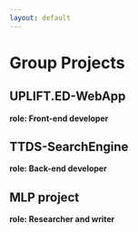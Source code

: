 ```yaml
---
layout: default
---
```


# Group Projects

## UPLIFT.ED-WebApp
__role: Front-end developer__


## TTDS-SearchEngine
__role: Back-end developer__

## MLP project
__role: Researcher and writer__
